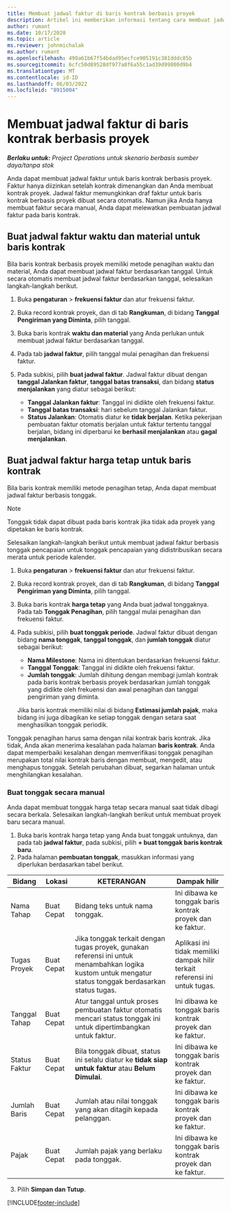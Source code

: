 ```yaml
---
title: Membuat jadwal faktur di baris kontrak berbasis proyek
description: Artikel ini memberikan informasi tentang cara membuat jadwal faktur dan tonggak pencapaian pada jalur kontrak.
author: rumant
ms.date: 10/17/2020
ms.topic: article
ms.reviewer: johnmichalak
ms.author: rumant
ms.openlocfilehash: 490a61b67f54bdad95ecfce905191c381dddc85b
ms.sourcegitcommit: 6cfc50d89528df977a8f6a55c1ad39d99800d9b4
ms.translationtype: MT
ms.contentlocale: id-ID
ms.lasthandoff: 06/03/2022
ms.locfileid: "8915004"
---
```

# <a name="create-an-invoice-schedule-on-a-project-based-contract-line"></a>Membuat jadwal faktur di baris kontrak berbasis proyek 

_**Berlaku untuk:** Project Operations untuk skenario berbasis sumber daya/tanpa stok_

Anda dapat membuat jadwal faktur untuk baris kontrak berbasis proyek. Faktur hanya diizinkan setelah kontrak dimenangkan dan Anda membuat kontrak proyek. Jadwal faktur memungkinkan draf faktur untuk baris kontrak berbasis proyek dibuat secara otomatis. Namun jika Anda hanya membuat faktur secara manual, Anda dapat melewatkan pembuatan jadwal faktur pada baris kontrak.

## <a name="create-a-time-and-material-invoice-schedule-for-a-contract-line"></a>Buat jadwal faktur waktu dan material untuk baris kontrak

Bila baris kontrak berbasis proyek memiliki metode penagihan waktu dan material, Anda dapat membuat jadwal faktur berdasarkan tanggal. Untuk secara otomatis membuat jadwal faktur berdasarkan tanggal, selesaikan langkah-langkah berikut.

1. Buka **pengaturan** > **frekuensi faktur** dan atur frekuensi faktur.
2. Buka record kontrak proyek, dan di tab **Rangkuman**, di bidang **Tanggal Pengiriman yang Diminta**, pilih tanggal.
3. Buka baris kontrak **waktu dan material** yang Anda perlukan untuk membuat jadwal faktur berdasarkan tanggal. 
4. Pada tab **jadwal faktur**, pilih tanggal mulai penagihan dan frekuensi faktur.
5. Pada subkisi, pilih **buat jadwal faktur**. Jadwal faktur dibuat dengan **tanggal Jalankan faktur**, **tanggal batas transaksi**, dan bidang **status menjalankan** yang diatur sebagai berikut:

    - **Tanggal Jalankan faktur**: Tanggal ini didikte oleh frekuensi faktur.
    - **Tanggal batas transaksi**: hari sebelum tanggal Jalankan faktur.
    - **Status Jalankan**: Otomatis diatur ke **tidak berjalan**. Ketika pekerjaan pembuatan faktur otomatis berjalan untuk faktur tertentu tanggal berjalan, bidang ini diperbarui ke **berhasil menjalankan** atau **gagal menjalankan**.

## <a name="create-a-fixed-price-invoice-schedule-for-a-contract-line"></a>Buat jadwal faktur harga tetap untuk baris kontrak

Bila baris kontrak memiliki metode penagihan tetap, Anda dapat membuat jadwal faktur berbasis tonggak. 

> [!NOTE]
> Tonggak tidak dapat dibuat pada baris kontrak jika tidak ada proyek yang dipetakan ke baris kontrak.

Selesaikan langkah-langkah berikut untuk membuat jadwal faktur berbasis tonggak pencapaian untuk tonggak pencapaian yang didistribusikan secara merata untuk periode kalender.

1. Buka **pengaturan** > **frekuensi faktur** dan atur frekuensi faktur.
2. Buka record kontrak proyek, dan di tab **Rangkuman**, di bidang **Tanggal Pengiriman yang Diminta**, pilih tanggal.
3. Buka baris kontrak **harga tetap** yang Anda buat jadwal tonggaknya. Pada tab **Tonggak Penagihan**, pilih tanggal mulai penagihan dan frekuensi faktur. 
4. Pada subkisi, pilih **buat tonggak periode**. Jadwal faktur dibuat dengan bidang **nama tonggak**, **tanggal tonggak**, dan **jumlah tonggak** diatur sebagai berikut:

    - **Nama Milestone**: Nama ini ditentukan berdasarkan frekuensi faktur.
    - **Tanggal Tonggak**: Tanggal ini didikte oleh frekuensi faktur.
    - **Jumlah tonggak**: Jumlah dihitung dengan membagi jumlah kontrak pada baris kontrak berbasis proyek berdasarkan jumlah tonggak yang didikte oleh frekuensi dan awal penagihan dan tanggal pengiriman yang diminta.

    Jika baris kontrak memiliki nilai di bidang **Estimasi jumlah pajak**, maka bidang ini juga dibagikan ke setiap tonggak dengan setara saat menghasilkan tonggak periodik.

Tonggak penagihan harus sama dengan nilai kontrak baris kontrak. Jika tidak, Anda akan menerima kesalahan pada halaman **baris kontrak**. Anda dapat memperbaiki kesalahan dengan memverifikasi tonggak penagihan merupakan total nilai kontrak baris dengan membuat, mengedit, atau menghapus tonggak. Setelah perubahan dibuat, segarkan halaman untuk menghilangkan kesalahan.

### <a name="manually-create-milestones"></a>Buat tonggak secara manual

Anda dapat membuat tonggak harga tetap secara manual saat tidak dibagi secara berkala. Selesaikan langkah-langkah berikut untuk membuat proyek baru secara manual.

1. Buka baris kontrak harga tetap yang Anda buat tonggak untuknya, dan pada tab **jadwal faktur**, pada subkisi, pilih **+ buat tonggak baris kontrak baru**. 
2. Pada halaman **pembuatan tonggak**, masukkan informasi yang diperlukan berdasarkan tabel berikut.

| Bidang | Lokasi | KETERANGAN | Dampak hilir |
| --- | --- | --- | --- |
| Nama Tahap | Buat Cepat | Bidang teks untuk nama tonggak. | Ini dibawa ke tonggak baris kontrak proyek dan ke faktur. |
| Tugas Proyek | Buat Cepat | Jika tonggak terkait dengan tugas proyek, gunakan referensi ini untuk menambahkan logika kustom untuk mengatur status tonggak berdasarkan status tugas. | Aplikasi ini tidak memiliki dampak hilir terkait referensi ini untuk tugas. |
| Tanggal Tahap | Buat Cepat | Atur tanggal untuk proses pembuatan faktur otomatis mencari status tonggak ini untuk dipertimbangkan untuk faktur. | Ini dibawa ke tonggak baris kontrak proyek dan ke faktur. |
| Status Faktur | Buat Cepat | Bila tonggak dibuat, status ini selalu diatur ke **tidak siap untuk faktur** atau **Belum Dimulai**. | Ini dibawa ke tonggak baris kontrak proyek dan ke faktur. |
| Jumlah Baris | Buat Cepat | Jumlah atau nilai tonggak yang akan ditagih kepada pelanggan. | Ini dibawa ke tonggak baris kontrak proyek dan ke faktur. |
| Pajak | Buat Cepat | Jumlah pajak yang berlaku pada tonggak. | Ini dibawa ke tonggak baris kontrak proyek dan ke faktur. |

3. Pilih **Simpan dan Tutup**.


[!INCLUDE[footer-include](../includes/footer-banner.md)]
